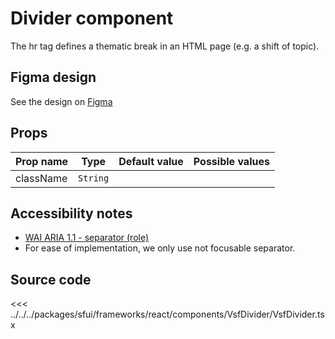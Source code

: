 # Divider component

The hr tag defines a thematic break in an HTML page (e.g. a shift of topic).

## Figma design

See the design on [Figma](https://www.figma.com/file/CWOkbpne0tDpSenT4ZEUTQ/%F0%9F%9B%A0-SFUI-2.0-%7C-Development?node-id=10555%3A5598)



## Props

| Prop name | Type        | Default value | Possible values |
| --------- | ----------- | ------------- | --------------- |
| className | `String`    |               |                 |



## Accessibility notes

- [WAI ARIA 1.1 - separator (role)](https://www.w3.org/TR/wai-aria-1.1/#separator)
- For ease of implementation, we only use not focusable separator.

## Source code




<<< ../../../packages/sfui/frameworks/react/components/VsfDivider/VsfDivider.tsx


